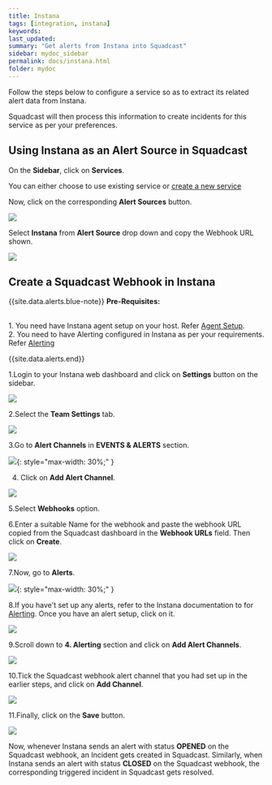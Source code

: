 ```yaml
---
title: Instana
tags: [integration, instana]
keywords: 
last_updated: 
summary: "Get alerts from Instana into Squadcast"
sidebar: mydoc_sidebar
permalink: docs/instana.html
folder: mydoc
---
```


Follow the steps below to configure a service so as to extract its related alert data from Instana.

Squadcast will then process this information to create incidents for this service as per your preferences.


## Using Instana as an Alert Source in Squadcast

On the **Sidebar**, click on **Services**.

You can either choose to use existing service or [create a new service](adding-a-service.html)

Now, click on the corresponding **Alert Sources** button.

![](images/integration_1.png)

Select **Instana** from  **Alert Source** drop down and copy the Webhook URL shown.

![](images/instana_1.png)

## Create a Squadcast Webhook in Instana

{{site.data.alerts.blue-note}}
<b>Pre-Requisites: </b>
<br/><br/><p>1. You need have Instana agent setup on your host. Refer <a href="https://docs.instana.io/quick_start/agent_setup/" target=_blank>Agent Setup</a>.<br/>
2. You need to have Alerting configured in Instana as per your requirements. Refer <a href="https://docs.instana.io/quick_start/alerting/" target=_blank>Alerting</a></p>
{{site.data.alerts.end}}

1.Login to your Instana web dashboard and click on **Settings** button on the sidebar.

![](images/instana_2.png)

2.Select the **Team Settings** tab. 

![](images/instana_3.png)

3.Go to **Alert Channels**  in **EVENTS & ALERTS** section. 

![](images/instana_4.png){: style="max-width: 30%;" }

4. Click on **Add Alert Channel**.

![](images/instana_5.png)

5.Select **Webhooks** option.

6.Enter a suitable Name for the webhook and paste the webhook URL copied from the Squadcast dashboard in the **Webhook URLs** field. Then click on **Create**. 

![](images/instana_6.png)

7.Now, go to **Alerts**.

![](images/instana_7.png){: style="max-width: 30%;" }

8.If you have't set up any alerts, refer to the Instana documentation to for [Alerting](https://docs.instana.io/quick_start/alerting/). Once you have an alert setup, click on it.

![](images/instana_8.png)

9.Scroll down to **4. Alerting** section and click on **Add Alert Channels**. 

![](images/instana_9.png)

10.Tick the Squadcast webhook alert channel that you had set up in the earlier steps, and click on **Add Channel**. 

![](images/instana_10.png)

11.Finally, click on the **Save** button.

![](images/instana_11.png)

Now, whenever Instana sends an alert with status **OPENED** on the Squadcast webhook, an Incident gets created in Squadcast.
Similarly, when Instana sends an alert with status **CLOSED** on the Squadcast webhook, the corresponding triggered incident in Squadcast gets resolved.